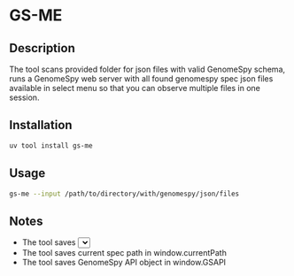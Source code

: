 # GS-ME

## Description

The tool scans provided folder for json files with valid GenomeSpy schema, runs a GenomeSpy web server with all found genomespy spec json files available in select menu so that you can observe multiple files in one session.

## Installation

```sh
uv tool install gs-me
```

## Usage

```sh
gs-me --input /path/to/directory/with/genomespy/json/files
```

## Notes

- The tool saves <select> in window.customSelect
- The tool saves current spec path in window.currentPath
- The tool saves GenomeSpy API object in window.GSAPI
